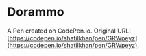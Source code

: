 # Dorammo

A Pen created on CodePen.io. Original URL: [https://codepen.io/shatilkhan/pen/GRWpeyz](https://codepen.io/shatilkhan/pen/GRWpeyz).


